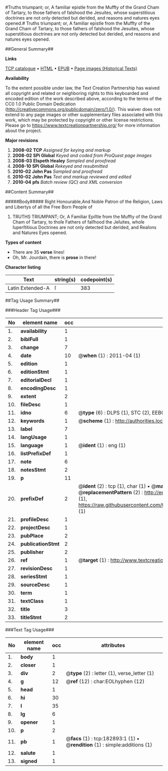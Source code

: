 #Truths triumpant; or, A familiar epistle from the Muffty of the Grand Cham of Tartary, to those fathers of falshood the Jesuites, whose superstitious doctrines are not only detected but derided, and reasons and natures eyes opened.#
Truths triumpant; or, A familiar epistle from the Muffty of the Grand Cham of Tartary, to those fathers of falshood the Jesuites, whose superstitious doctrines are not only detected but derided, and reasons and natures eyes opened.

##General Summary##

**Links**

[TCP catalogue](http://www.ota.ox.ac.uk/tcp/)  • 
[HTML](http://tei.it.ox.ac.uk/tcp/Texts-HTML/free/B06/B06293.html)  • 
[EPUB](http://tei.it.ox.ac.uk/tcp/Texts-EPUB/free/B06/B06293.epub) • 
[Page images (Historical Texts)](https://historicaltexts.jisc.ac.uk/eebo-99885046e)

**Availability**

To the extent possible under law, the Text Creation Partnership has waived all copyright and related or neighboring rights to this keyboarded and encoded edition of the work described above, according to the terms of the CC0 1.0 Public Domain Dedication (http://creativecommons.org/publicdomain/zero/1.0/). This waiver does not extend to any page images or other supplementary files associated with this work, which may be protected by copyright or other license restrictions. Please go to https://www.textcreationpartnership.org/ for more information about the project.

**Major revisions**

1. __2008-02__ __TCP__ *Assigned for keying and markup*
1. __2008-02__ __SPi Global__ *Keyed and coded from ProQuest page images*
1. __2008-03__ __Elspeth Healey__ *Sampled and proofread*
1. __2008-10__ __SPi Global__ *Rekeyed and resubmitted*
1. __2010-02__ __John Pas__ *Sampled and proofread*
1. __2010-02__ __John Pas__ *Text and markup reviewed and edited*
1. __2010-04__ __pfs__ *Batch review (QC) and XML conversion*

##Content Summary##

#####Body#####
Right Honourable,And Noble Patron of the Religion, Laws and Libertys of all the Free Born People of 
1. TRUTHS TRIUMPANT; Or, A Familiar Epiſtle from the Muffty of the Grand Cham of Tartary, to thoſe Fathers of falſhood the Jeſuites, whoſe ſuperſtitious Doctrines are not only detected but derided, and Reaſons and Natures Eyes opened.

**Types of content**

  * There are 35 **verse** lines!
  * Oh, Mr. Jourdain, there is **prose** in there!

**Character listing**


|Text|string(s)|codepoint(s)|
|---|---|---|
|Latin Extended-A|ſ|383|

##Tag Usage Summary##

###Header Tag Usage###

|No|element name|occ|attributes|
|---|---|---|---|
|1.|__availability__|1||
|2.|__biblFull__|1||
|3.|__change__|7||
|4.|__date__|10| @__when__ (1) : 2011-04 (1)|
|5.|__edition__|1||
|6.|__editionStmt__|1||
|7.|__editorialDecl__|1||
|8.|__encodingDesc__|1||
|9.|__extent__|2||
|10.|__fileDesc__|1||
|11.|__idno__|6| @__type__ (6) : DLPS (1), STC (2), EEBO-CITATION (1), PROQUEST (1), VID (1)|
|12.|__keywords__|1| @__scheme__ (1) : http://authorities.loc.gov/ (1)|
|13.|__label__|7||
|14.|__langUsage__|1||
|15.|__language__|1| @__ident__ (1) : eng (1)|
|16.|__listPrefixDef__|1||
|17.|__note__|6||
|18.|__notesStmt__|2||
|19.|__p__|11||
|20.|__prefixDef__|2| @__ident__ (2) : tcp (1), char (1)  •  @__matchPattern__ (2) : ([0-9\-]+):([0-9IVX]+) (1), (.+) (1)  •  @__replacementPattern__ (2) : http://eebo.chadwyck.com/downloadtiff?vid=$1&page=$2 (1), https://raw.githubusercontent.com/textcreationpartnership/Texts/master/tcpchars.xml#$1 (1)|
|21.|__profileDesc__|1||
|22.|__projectDesc__|1||
|23.|__pubPlace__|2||
|24.|__publicationStmt__|2||
|25.|__publisher__|2||
|26.|__ref__|1| @__target__ (1) : http://www.textcreationpartnership.org/docs/. (1)|
|27.|__revisionDesc__|1||
|28.|__seriesStmt__|1||
|29.|__sourceDesc__|1||
|30.|__term__|1||
|31.|__textClass__|1||
|32.|__title__|3||
|33.|__titleStmt__|2||


###Text Tag Usage###

|No|element name|occ|attributes|
|---|---|---|---|
|1.|__body__|1||
|2.|__closer__|1||
|3.|__div__|2| @__type__ (2) : letter (1), verse_letter (1)|
|4.|__g__|12| @__ref__ (12) : char:EOLhyphen (12)|
|5.|__head__|1||
|6.|__hi__|30||
|7.|__l__|35||
|8.|__lg__|6||
|9.|__opener__|1||
|10.|__p__|2||
|11.|__pb__|1| @__facs__ (1) : tcp:182893:1 (1)  •  @__rendition__ (1) : simple:additions (1)|
|12.|__salute__|1||
|13.|__signed__|1||
